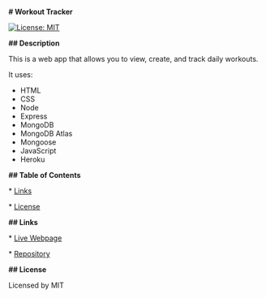 **# Workout Tracker**



[![License: MIT](https://img.shields.io/badge/License-MIT-yellow.svg)](https://opensource.org/licenses/MIT)



**## Description**

This is a web app that allows you to view, create, and track daily workouts. 



It uses:

* HTML
* CSS
* Node
* Express
* MongoDB
* MongoDB Atlas
* Mongoose
* JavaScript
* Heroku





**## Table of Contents**

\* [Links](#links)

\* [License](#license)







**## Links**

\* [Live Webpage](https://arcane-spire-13372.herokuapp.com/)

\* [Repository](https://github.com/mli2950/Week17WorkoutTracker)





**## License**

Licensed by MIT